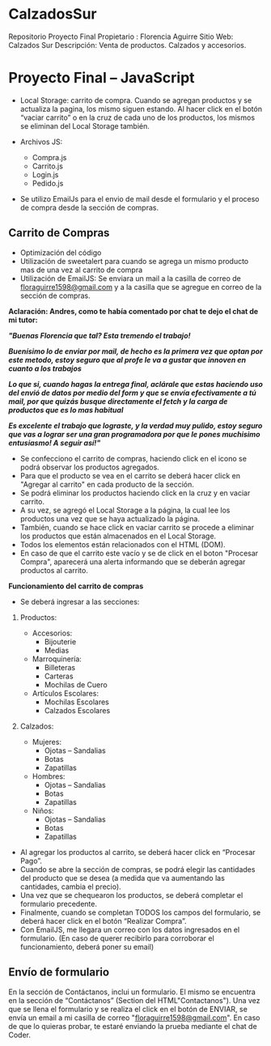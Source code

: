 # CalzadosSur
Repositorio Proyecto Final
Propietario : Florencia Aguirre
Sitio Web: Calzados Sur
Descripción: Venta de productos. Calzados y accesorios.


# Proyecto Final – JavaScript

-	Local Storage: carrito de compra. Cuando se agregan productos y se actualiza la pagina, los mismo siguen estando. Al hacer click en el botón “vaciar carrito” o en la cruz de cada uno de los productos, los mismos se eliminan del Local Storage también.

-	Archivos JS: 
	- Compra.js
	- Carrito.js
	- Login.js
	- Pedido.js

-	Se utilizo EmailJs para el envio de mail desde el formulario y el proceso de compra desde la sección de compras.

## Carrito de Compras

-	Optimización del código
-	Utilización de sweetalert para cuando se agrega un mismo producto mas de una vez al carrito de compra
-	Utilización de EmailJS: Se enviara un mail a la casilla de correo de floraguirre1598@gmail.com y a la casilla que se agregue en correo de la sección de compras.

**Aclaración: Andres, como te había comentado por chat te dejo el chat de mi tutor:**

***"Buenas Florencia que tal? Esta tremendo el trabajo!***

***Buenísimo lo de enviar por mail, de hecho es la primera vez que optan por este metodo, estoy seguro que al profe le va a gustar que innoven en cuanto a los trabajos***

***Lo que si, cuando hagas la entrega final, aclárale que estas haciendo uso del envió de datos por medio del form y que se envía efectivamente a tú mail, por que quizás busque directamente el fetch y la carga de productos que es lo mas habitual***

***Es excelente el trabajo que lograste, y la verdad muy pulido, estoy seguro que vas a lograr ser una gran programadora por que le pones muchisimo entusiasmo! A seguir así!"***


-	Se confecciono el carrito de compras, haciendo click en el icono se podrá observar los productos agregados.
-	Para que el producto se vea en el carrito se deberá hacer click en "Agregar al carrito" en cada producto de la sección.
-	Se podrá eliminar los productos haciendo click en la cruz y en vaciar carrito.
-	A su vez, se agregó el Local Storage a la página, la cual lee los productos una vez que se haya actualizado la página.
-	También, cuando se hace click en vaciar carrito se procede a eliminar los productos que están almacenados en el Local Storage.
-	Todos los elementos están relacionados con el HTML (DOM).
- 	En caso de que el carrito este vacío y se de click en el boton "Procesar Compra", aparecerá una alerta informando que se deberán agregar productos al carrito.

**Funcionamiento del carrito de compras**

-	Se deberá ingresar a las secciones:

1.  Productos:
    - Accesorios: 
      - Bijouterie
	  - Medias
    - Marroquinería:
      - Billeteras
      - Carteras
	  - Mochilas de Cuero
    - Artículos Escolares:
	  - Mochilas Escolares
	  - Calzados Escolares

2.  Calzados:
    - Mujeres:
	  - Ojotas – Sandalias
	  - Botas
	  - Zapatillas
    - Hombres:
	  - Ojotas – Sandalias
	  - Botas
	  - Zapatillas
    - Niños:
	  - Ojotas – Sandalias
	  - Botas
	  - Zapatillas

-	Al agregar los productos al carrito, se deberá hacer click en “Procesar Pago”.
-	Cuando se abre la sección de compras, se podrá elegir las cantidades del producto que se desea (a medida que va aumentando las cantidades, cambia el precio).
-	Una vez que se chequearon los productos, se deberá completar el formulario precedente. 
-	Finalmente, cuando se completan TODOS los campos del formulario, se deberá hacer click en el botón “Realizar Compra”. 
-	Con EmailJS, me llegara un correo con los datos ingresados en el formulario. (En caso de querer recibirlo para corroborar el funcionamiento, deberá poner su email)


## Envío de formulario

En la sección de Contáctanos, inclui un formulario. 
El mismo se encuentra en la sección de “Contáctanos” (Section del HTML"Contactanos"). Una vez que se llena el formulario y se realiza el click en el botón de ENVIAR, se envía un email a mi casilla de correo "floraguirre1598@gmail.com". En caso de que lo quieras probar, te estaré enviando la prueba mediante el chat de Coder.
